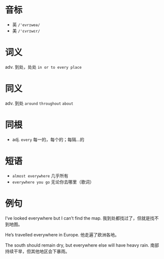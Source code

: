 # 音标

- 英 `/'evrɪweə/`
- 美 `/'ɛvrɪwɛr/`

# 词义

adv. 到处，处处
`in or to every place`

# 同义

adv. 到处
`around` `throughout` `about`

# 同根

- adj. `every` 每一的，每个的；每隔…的

# 短语

- `almost everywhere` 几乎所有
- `everywhere you go` 无论你去哪里（歌词）

# 例句

I’ve looked everywhere but I can’t find the map.
我到处都找过了，但就是找不到地图。

He’s travelled everywhere in Europe.
他走遍了欧洲各地。

The south should remain dry, but everywhere else will have heavy rain.
南部持续干旱，但其他地区会下暴雨。



